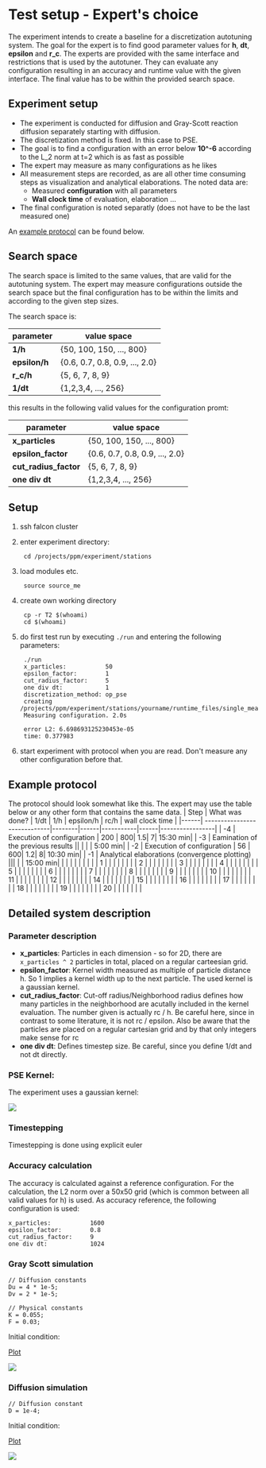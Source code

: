 # Test setup - Expert's choice
The experiment intends to create a baseline for a discretization autotuning system. The goal for the expert is to find good parameter values for **h**, **dt**, **epsilon** and **r_c**. The experts are provided with the same interface and restrictions that is used by the autotuner. They can evaluate any configuration resulting in an accuracy and runtime value with the given interface. The final value has to be within the provided search space.


## Experiment setup
- The experiment is conducted for diffusion and Gray-Scott reaction diffusion separately starting with diffusion.
- The discretization method is fixed. In this case to PSE.
- The goal is to find a configuration with an error below **10^-6** according to the L_2 norm at t=2 which is as fast as possible
- The expert may measure as many configurations as he likes
- All measurement steps are recorded, as are all other time consuming steps as visualization and analytical elaborations. The noted data are:
  - Measured **configuration** with all parameters
  - **Wall clock time** of evaluation, elaboration ...
- The final configuration is noted separatly (does not have to be the last measured one)

An [example protocol](#example-protocol) can be found below.

## Search space
The search space is limited to the same values, that are valid for the autotuning system. The expert may measure configurations outside the search space but the final configuration has to be within the limits and according to the given step sizes.

The search space is:

| parameter       | value space                    |
| --------------- | ------------------------------ |
| **1/h**         | {50, 100, 150, ..., 800}       |
| **epsilon/h**   | {0.6, 0.7, 0.8, 0.9, ..., 2.0} |
| **r_c/h**       | {5, 6, 7, 8, 9}                |
| **1/dt**        | {1,2,3,4, ..., 256}            |

this results in the following valid values for the configuration promt:

| parameter             | value space                        |
| --------------------- | ---------------------------------- |
| **x_particles**       | {50, 100, 150, ..., 800}           |
| **epsilon_factor**    | {0.6, 0.7, 0.8, 0.9, ..., 2.0}     |
| **cut_radius_factor** | {5, 6, 7, 8, 9}                    |
| **one div dt**        | {1,2,3,4, ..., 256}                |





## Setup
1. ssh falcon cluster
2. enter experiment directory:

        cd /projects/ppm/experiment/stations
3. load modules etc.

        source source_me
4. create own working directory

        cp -r T2 $(whoami)
        cd $(whoami)

5. do first test run by executing `./run` and entering the following parameters:

        ./run
        x_particles:           50
        epsilon_factor:        1
        cut_radius_factor:     5
        one div dt:            1
        discretization_method: op_pse
        creating /projects/ppm/experiment/stations/yourname/runtime_files/single_measurement/grayScott/single_measurement_50_5000_1.0_5_False_op_pse_0_1.csv
        Measuring configuration. 2.0s
        
        error L2: 6.698693125230453e-05
        time: 0.377983

6. start experiment with protocol when you are read. Don't measure any other configuration before that.

## Example protocol
The protocol should look somewhat like this. The expert may use the table below or any other form that contains the same data.
| Step | What was done?               | 1/dt   | 1/h  | epsilon/h | rc/h | wall clock time |
|------| -----------------------------|--------|------|-----------|------|-----------------|
|   -4 | Execution of configuration   | 200    |   800|        1.5|     7|        15:30 min|
|   -3 | Eamination of the previous results   ||      |           |      |         5:00 min|
|   -2 | Execution of configuration   | 56     |   600|        1.2|     8|        10:30 min|
|   -1 | Analytical elaborations (convergence plotting) |||       |      |        15:00 min|
|      |                              |        |      |           |      |                 |
|    1 |                              |        |      |           |      |                 |
|    2 |                              |        |      |           |      |                 |
|    3 |                              |        |      |           |      |                 |
|    4 |                              |        |      |           |      |                 |
|    5 |                              |        |      |           |      |                 |
|    6 |                              |        |      |           |      |                 |
|    7 |                              |        |      |           |      |                 |
|    8 |                              |        |      |           |      |                 |
|    9 |                              |        |      |           |      |                 |
|   10 |                              |        |      |           |      |                 |
|   11 |                              |        |      |           |      |                 |
|   12 |                              |        |      |           |      |                 |
|   14 |                              |        |      |           |      |                 |
|   15 |                              |        |      |           |      |                 |
|   16 |                              |        |      |           |      |                 |
|   17 |                              |        |      |           |      |                 |
|   18 |                              |        |      |           |      |                 |
|   19 |                              |        |      |           |      |                 |
|   20 |                              |        |      |           |      |                 |

## Detailed system description

### Parameter description
- **x_particles**: Particles in each dimension - so for 2D, there are `x_particles ^ 2` particles in total, placed on a regular carteesian grid.
- **epsilon_factor**: Kernel width measured as multiple of particle distance h. So 1 implies a kernel width up to the next particle. The used kernel is a gaussian kernel.
- **cut_radius_factor**: Cut-off radius/Neighborhood radius defines how many particles in the neighborhood are acutally included in the kernel evaluation. The number given is actually rc / h. Be careful here, since in contrast to some literature, it is not rc / epsilon. Also be aware that the particles are placed on a regular cartesian grid and by that only integers make sense for rc
- **one div dt**: Defines timestep size. Be careful, since you define 1/dt and not dt directly.

### PSE Kernel:
The experiment uses a gaussian kernel:

<img src="https://render.githubusercontent.com/render/math?math=\frac{1}{4 \epsilon^2 \pi}e^{-\frac{distance^2}{4\epsilon^2}}">

### Timestepping
Timestepping is done using explicit euler

### Accuracy calculation
The accuracy is calculated against a reference configuration. For the calculation, the L2 norm over a 50x50 grid (which is common between all valid values for h) is used. As accuracy reference, the following configuration is used:

    x_particles:           1600
    epsilon_factor:        0.8
    cut_radius_factor:     9
    one div dt:            1024


### Gray Scott simulation

    // Diffusion constants
    Du = 4 * 1e-5;
    Dv = 2 * 1e-5;

    // Physical constants
    K = 0.055;
    F = 0.03;

Initial condition:

[Plot](square_circle.pdf)

<img src="https://render.githubusercontent.com/render/math?math=\frac{1}{0.16 \cdot|\pi|} e^{-\frac{distance^2}{0.16}}">

### Diffusion simulation

    // Diffusion constant
    D = 1e-4;

Initial condition:

[Plot](gaussian.pdf)

<img src="https://render.githubusercontent.com/render/math?math=q(x, y) = \frac{1}{\frac{x^4+y^4}{0.15^4}%2B1}">
